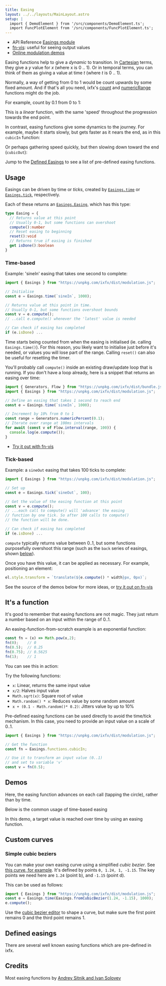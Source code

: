 ```yaml
---
title: Easing
layout: ../../layouts/MainLayout.astro
setup: |
  import { DemoElement } from '/src/components/DemoElement.ts';
  import FuncPlotElement from '/src/components/FuncPlotElement.ts';
---
```


<div class="tip">
<ul>
<li>API Reference <a href="https://clinth.github.io/ixfx/modules/Modulation.Easings.html">Easings module</a></li>
<li><a href="https://fn-vis.pages.dev/1/#H4sIANJT3mQAA1WQsU7EMAyGX+VXphaVpiwMRcfGwMDESCtdufpKIHGixq1OqvruJCeBdJttff5+yx+bcn4k1apgvai92hQP7r+vlGEjZrCq3fYqo1G1aWekKIm5V3tfXZs87hNhXPCzYMPLEA1PETvOs3fo1JdIiK3WC4efqT55p83lfNGjiaKTd7GDGM/1d+zUU8cda50dBMPwK83wTHCGF6GOT56jgHD4i6nFOCqOn2TtscJjc/fQNE159USSVxaa18EWRYnDM7aOAUuCNQkonxKStSgzDaTcd+IRiV9SFBB8lDeKcZioWLNzr5D0uQJUetjNA/tfXucbdFIBAAA=">fn-vis</a>: useful for seeing output values</li>
<li><a href="https://clinth.github.io/ixfx-demos/modulation/">Online modulation demos</a></li>
</ul>
</div>


Easing functions help to give a *dynamic* to transition. In [Cartesian](../../types/geometry/units/#cartesian) terms, they give a _y_ value for _x_ (where x is 0 .. 1). Or in temporal terms, you can think of them as giving a value at time _t_ (where _t_ is 0 .. 1).

Normally, a way of getting from 0 to 1 would be count upwards by some fixed amount. And if that's all you need, ixfx's [count](../../gen/generator/#count) and [numericRange](../../gen/generator/#numeric-range) functions might do the job.

For example, count by 0.1 from 0 to 1:

<div data-easing=true id="demo0" title="Linear function" fn="x"></div>

This is a _linear_ function, with the same 'speed' throughout the progression towards the end point.

In contrast, easing functions give some dynamics to the journey. For example, maybe it starts slowly, but gets faster as it nears the end, as in this `cubicIn` function:

<div data-easing=true id="demo1" title="cubicIn" easing="cubicIn"></div>

Or perhaps gathering speed quickly, but then slowing down toward the end (`cubicOut`):

<div data-easing=true id="demo1" title="cubicOut" easing="cubicOut"></div>

Jump to the [Defined Easings](#defined-easings) to see a list of pre-defined easing functions.

## Usage

Easings can be driven by time or _ticks_, created by [`Easings.time`](https://clinth.github.io/ixfx/functions/Modulation.Easings.time.html) or [`Easings.tick`](https://clinth.github.io/ixfx/functions/Modulation.Easings.tick.html), respectively. 

Each of these returns an [`Easings.Easing`](https://clinth.github.io/ixfx/types/Modulation.Easings.Easing.html), which has this type:

```typescript
type Easing = {
  // Returns value at this point
  // Usually 0-1, but some functions can overshoot
  compute():number
  // Reset easing to beginning
  reset():void
  // Returns true if easing is finished
  get isDone():boolean
}
```

### Time-based

Example: 'sineIn' easing that takes one second to complete:

```js
import { Easings } from "https://unpkg.com/ixfx/dist/modulation.js";

// Initialise
const e = Easings.time(`sineIn`, 1000);

// Returns value at this point in time.
// Usually 0-1, but some functions overshoot bounds
const v = e.compute();
// ..call e.compute() whenever the 'latest' value is needed

// Can check if easing has completed
if (e.isDone) ...
```

Time starts being counted from when the easing is initialised (ie. calling `Easings.time()`). For this reason, you likely want to initialise just before it's needed, or values you will lose part of the range. Calling `reset()` can also be useful for resetting the timer.

You'll probably call `compute()` inside an existing draw/update loop that is running. If you don't have a loop already, here is a snippet that returns an easing over time:

```js
import { Generators, Flow } from "https://unpkg.com/ixfx/dist/bundle.js";
import { Easings } from "https://unpkg.com/ixfx/dist/modulation.js";

// Define an easing that takes 1 second to reach end
const e = Easings.time(`sineIn`, 1000);

// Increment by 10% from 0 to 1
const range = Generators.numericPercent(0.1); 
// Iterate over range at 100ms intervals
for await (const v of Flow.interval(range, 100)) {
  console.log(e.compute());
}
```

* [Try it out with fn-vis](https://fn-vis.pages.dev/1/#H4sIAABU3mQAA1WQsU7EMAyGX8XK1KLSlIWhp2NjYGBiJJUuXH0lkDhR7VYnVX13kpNAYrT1+fut/31TIY6oepV8FLU3myIb/uZGOXLirFf9tjcFZdXnmxFZMnOv9qG5DWU9ZMKFFGeBDZ4tO5oYdrjMMYBRnyKJe60XSt9Te45Bu+vlqkfHorN38VZcpPaLjToYMqR1cSA4grjiDJEQgqNF0NA5EgsgHH9jWnEBq9MHen9q4LG7e+i6rr55GOWFBOfV+qqq4fgEmyEAjwJrFmB5JWVrVRcaIOe+IY2Q+SVHAaTI8orMdsJqLc69gayvDyqX9a+84Qc1a72VTgEAAA==)

### Tick-based
Example: a `sineOut` easing that takes 100 ticks to complete:

```js
import { Easings } from "https://unpkg.com/ixfx/dist/modulation.js";

// Set up
const e = Easings.tick(`sineOut`, 100);

// Get the value of the easing function at this point
const v = e.compute();
// ...each call to compute() will 'advance' the easing
// function by one tick. So after 100 calls to compute()
// the function will be done.

// Can check if easing has completed
if (e.isDone) ...
```

`compute` typically returns value between 0..1, but some functions purposefully overshoot this range (such as the `back` series of easings, shown [below](#defined-easings)).

Once you have this value, it can be applied as necessary. For example, positioning an element:

```js
el.style.transform = `translate(${e.compute() * width}px, 0px)`;
```

See the source of the demos below for more ideas, or [try it out on fn-vis](https://fn-vis.pages.dev/1/#H4sIAB5U3mQAA1WRQU/DMAyF/8pTTq1U1u3aadw47MAJbnTSQuu1YakTNe6YVPW/kwaB4Gj7vc/P8tusBteSqpS3TtRSzIr18FsXyrARo62q5qVYpUFV0dNSkKh5UMupSMXaPkWFGbwbBTOedDDcBSy4jG5ArXoRH6qynNhfu03jhtLcL/eyNUHKyJ2sFuN48xFqta+55rLEq74SdsV2u4WY5hogDp2D9KObuh6UViTlkWPXBDQ6UAHHlAz4NNai197TN5B008fJEMc9wTDTCK9jXndBIDmy0HjTFolkLbU1N46DgHD4uWizkrPzO1l7LrCL4fKU948/y3IcHjHXDFgS3KKb1pP9JJTlqxqIcV6IW0T9RGvDuyDPFILuKLutzCXh872KT/n3pNMX560UxrYBAAA=)

## It's a function

It's good to remember that easing functions are not magic. They just return a number based on an input within the range of 0..1.

An easing-function-from-scratch example is an exponential function:

```js
const fn = (x) => Math.pow(x,2);
fn(0);    // 0
fn(0.5);  // 0.25
fn(0.75); // 0.5625
fn(1);    // 1
```

You can see this in action:

<div editable data-easing=true id="demo2" fn="Math.pow(x,2)"></div>

Try the following functions:
* `x`: Linear, returns the same input value
* `x/2`: Halves input value
* `Math.sqrt(x)`: Square root of value
* `Math.random() * x`: Reduces value by some random amount
* `x + (0.1 - Math.random()* 0.2)`: Jitters value by up to 10%
  
Pre-defined easing functions can be used directly to avoid the time/tick mechanism. In this case, you need to provide an input value on a scale of 0..1.

```js
import { Easings } from "https://unpkg.com/ixfx/dist/modulation.js";

// Get the function
const fn = Easings.functions.cubicIn;

// Use it to transform an input value (0..1)
// and set to variable 'v'
const v = fn(0.5);
```

## Demos

Here, the easing function advances on each call (tapping the circle), rather than by time.

<demo-element title="Discrete easing" src="/modulation/easing-tick/" />

Below is the common usage of time-based easing

<demo-element title="Timer easing" src="/modulation/easing-timer/" />

In this demo, a target value is reached over time by using an easing function.

<demo-element title="Easing set" src="/modulation/easing-set/" />


<script type="module" hoist>
import '/src/components/FuncPlotElement';
import {Easings} from '/node_modules/ixfx/dist/modulation.js';
const run = () => {
  document.querySelectorAll(`[data-easing]`).forEach(el => {
    const plot = document.createElement(`func-plot-element`);// importEl(el, `func-plot-element`);
    el.append(plot);
    const fnAttr = el.getAttribute(`fn`);
    const easingAttr = el.getAttribute(`easing`);
    const editableAttr = el.getAttribute(`editable`);
    plot.editable = editableAttr !== `false` && editableAttr !== null;

    if (fnAttr !== null && fnAttr.length > 0) {
      plot.setFunctionByString(fnAttr);
    } else if (easingAttr !== null && easingAttr.length > 0) {
      const easingFn = Easings.get(easingAttr);
      if (easingFn === undefined) {
        console.error(`Could not find easing: ${easingAttr}`);
      } else {
        plot.setFunction(easingAttr, easingFn);
      }
    } else {
      console.warn(`Neither fn or easing attributes defined for function plot.`);
    }

    // Give component time to render before plotting
    // setTimeout(() => {
    //   plot.plot(false);
    // }, 1000);
  });
}
setTimeout(() => run(), 10);
</script>

## Custom curves

### Simple cubic beziers

You can make your own easing curve using a simplified _cubic bezier_. See [this curve, for example](https://cubic-bezier.com/#0,1.24,1,-1.15). It's defined by points `0, 1.24, 1, -1.15`. The key points we need here are `1.24` (point b), and `-1.15` (point d).

This can be used as follows:

```js
import { Easings } from "https://unpkg.com/ixfx/dist/modulation.js";
const e = Easings.time(Easings.fromCubicBezier(1.24, -1.15), 1000);
e.compute();
```

Use the [cubic bezier editor](https://cubic-bezier.com/#0,1.24,1,-1.15) to shape a curve, but make sure the first point remains 0 and the third point remains 1.


## Defined easings

There are several well known easing functions which are pre-defined in ixfx.

<!-- Astro bug. Either we get two lit elements, or an exception -->
<!-- <easing-gallery-element client:only="lit" /> -->

<div id="easingGallery"></div>
<script type="module" hoist>
import '/src/loader';
import '/src/components/modulation/EasingGalleryElement';
importEl(
  `easingGallery`, 
  `easing-gallery-element`, {});
</script>

## Credits

Most easing functions by [Andrey Sitnik and Ivan Solovev](https://easings.net/) 